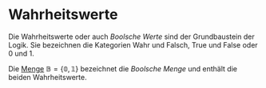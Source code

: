 # Wahrheitswerte

Die Wahrheitswerte oder auch *Boolsche Werte* sind der Grundbaustein der Logik. Sie bezeichnen die Kategorien Wahr und Falsch, True und False oder 0 und 1.

Die [Menge](../Grundlegende%20Strukturen/Mengen.md) $\mathbb{B} = \{\mathbb{0},\mathbb{1}\}$ bezeichnet die *Boolsche Menge* und enthält die beiden Wahrheitswerte.